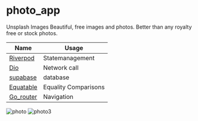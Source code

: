 # photo_app

Unsplash Images
Beautiful, free images and photos. Better than any royalty free or stock photos.


| Name  | Usage |
| ------------- | ------------- |
| [Riverpod](https://riverpod.dev/)  | Statemanagement  |
|  [Dio](https://riverpod.dev/)  | Network call  |
|  [supabase](https://pub.dev/packages/supabase)  | database  |
|  [Equatable](https://pub.dev/packages/equatable) | Equality Comparisons |
| [Go_router](https://gorouter.dev/getting-started) | Navigation  |


![photo](https://user-images.githubusercontent.com/41623462/154132175-7771409d-3c89-4097-bf7a-10b04509f383.png)
![photo3](https://user-images.githubusercontent.com/41623462/154132288-573528ac-db39-41fd-9e6d-cb2bdba5dc67.png)
